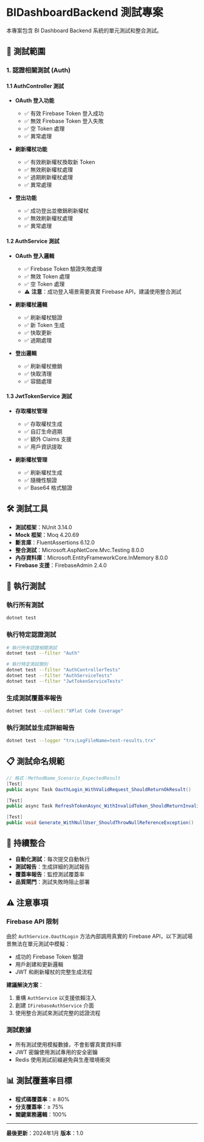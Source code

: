 # BIDashboardBackend 測試專案

本專案包含 BI Dashboard Backend 系統的單元測試和整合測試。

## 🧪 測試範圍

### 1. 認證相關測試 (Auth)

#### 1.1 AuthController 測試
- **OAuth 登入功能**
  - ✅ 有效 Firebase Token 登入成功
  - ✅ 無效 Firebase Token 登入失敗
  - ✅ 空 Token 處理
  - ✅ 異常處理

- **刷新權杖功能**
  - ✅ 有效刷新權杖換取新 Token
  - ✅ 無效刷新權杖處理
  - ✅ 過期刷新權杖處理
  - ✅ 異常處理

- **登出功能**
  - ✅ 成功登出並撤銷刷新權杖
  - ✅ 無效刷新權杖處理
  - ✅ 異常處理

#### 1.2 AuthService 測試
- **OAuth 登入邏輯**
  - ✅ Firebase Token 驗證失敗處理
  - ✅ 無效 Token 處理
  - ✅ 空 Token 處理
  - ⚠️ **注意**：成功登入場景需要真實 Firebase API，建議使用整合測試

- **刷新權杖邏輯**
  - ✅ 刷新權杖驗證
  - ✅ 新 Token 生成
  - ✅ 快取更新
  - ✅ 過期處理

- **登出邏輯**
  - ✅ 刷新權杖撤銷
  - ✅ 快取清理
  - ✅ 容錯處理

#### 1.3 JwtTokenService 測試
- **存取權杖管理**
  - ✅ 存取權杖生成
  - ✅ 自訂生命週期
  - ✅ 額外 Claims 支援
  - ✅ 用戶資訊提取

- **刷新權杖管理**
  - ✅ 刷新權杖生成
  - ✅ 隨機性驗證
  - ✅ Base64 格式驗證

## 🛠️ 測試工具

- **測試框架**：NUnit 3.14.0
- **Mock 框架**：Moq 4.20.69
- **斷言庫**：FluentAssertions 6.12.0
- **整合測試**：Microsoft.AspNetCore.Mvc.Testing 8.0.0
- **內存資料庫**：Microsoft.EntityFrameworkCore.InMemory 8.0.0
- **Firebase 支援**：FirebaseAdmin 2.4.0

## 🚀 執行測試

### 執行所有測試
```bash
dotnet test
```

### 執行特定認證測試
```bash
# 執行所有認證相關測試
dotnet test --filter "Auth"

# 執行特定測試類別
dotnet test --filter "AuthControllerTests"
dotnet test --filter "AuthServiceTests"  
dotnet test --filter "JwtTokenServiceTests"
```

### 生成測試覆蓋率報告
```bash
dotnet test --collect:"XPlat Code Coverage"
```

### 執行測試並生成詳細報告
```bash
dotnet test --logger "trx;LogFileName=test-results.trx"
```

## 📋 測試命名規範

```csharp
// 格式：MethodName_Scenario_ExpectedResult
[Test]
public async Task OauthLogin_WithValidRequest_ShouldReturnOkResult()

[Test]
public async Task RefreshTokenAsync_WithInvalidToken_ShouldReturnInvalidTokenResult()

[Test]
public void Generate_WithNullUser_ShouldThrowNullReferenceException()
```

## 🔄 持續整合

- **自動化測試**：每次提交自動執行
- **測試報告**：生成詳細的測試報告
- **覆蓋率報告**：監控測試覆蓋率
- **品質閘門**：測試失敗時阻止部署

## ⚠️ 注意事項

### Firebase API 限制
由於 `AuthService.OauthLogin` 方法內部調用真實的 Firebase API，以下測試場景無法在單元測試中模擬：
- 成功的 Firebase Token 驗證
- 用戶創建和更新邏輯
- JWT 和刷新權杖的完整生成流程

**建議解決方案**：
1. 重構 `AuthService` 以支援依賴注入
2. 創建 `IFirebaseAuthService` 介面
3. 使用整合測試來測試完整的認證流程

### 測試數據
- 所有測試使用模擬數據，不會影響真實資料庫
- JWT 密鑰使用測試專用的安全密鑰
- Redis 使用測試前綴避免與生產環境衝突

## 📊 測試覆蓋率目標

- **程式碼覆蓋率**：≥ 80%
- **分支覆蓋率**：≥ 75%
- **關鍵業務邏輯**：100%

---

**最後更新**：2024年1月
**版本**：1.0
